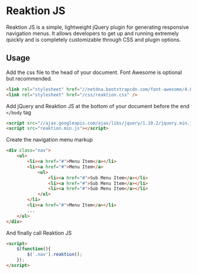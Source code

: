 Reaktion JS
========

Reaktion JS is a simple, lightweight jQuery plugin for generating responsive navigation menus. It allows developers to get up and running extremely quickly and is completely customizable through CSS and plugin options.


Usage
------

Add the css file to the head of your document.  Font Awesome is optional but recommended.

```html
<link rel="stylesheet" href="//netdna.bootstrapcdn.com/font-awesome/4.0.3/css/font-awesome.min.css" >
<link rel="stylesheet" href="/css/reaktion.css" />
```

Add jQuery and Reaktion JS at the bottom of your document before the end `</body` tag

```html
<script src="//ajax.googleapis.com/ajax/libs/jquery/1.10.2/jquery.min.js"></script>
<script src="reaktion.min.js"></script>
```

Create the navigation menu markup

```html
<div class="nav">
	<ul>
		<li><a href="#">Menu Item</a></li>
		<li><a href="#">Menu Item</a>
			<ul>
				<li><a href="#">Sub Menu Item</a></li>
				<li><a href="#">Sub Menu Item</a></li>
				<li><a href="#">Sub Menu Item</a></li>
			</ul>
		</li>
		<li><a href="#">Menu Item</a></li>
		...
	</ul>
</div>
```

And finally call Reaktion JS

```html
<script>
	$(function(){ 
		$('.nav').reaktion(); 
	});
</script>
```

